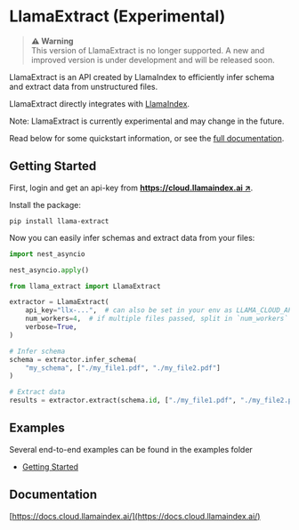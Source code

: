 # LlamaExtract (Experimental)

> **⚠️ Warning**  
> This version of LlamaExtract is no longer supported. A new and improved version is under development and will be released soon.


LlamaExtract is an API created by LlamaIndex to efficiently infer schema and extract data from unstructured files.

LlamaExtract directly integrates with [LlamaIndex](https://github.com/run-llama/llama_index).

Note: LlamaExtract is currently experimental and may change in the future.

Read below for some quickstart information, or see the [full documentation](https://docs.cloud.llamaindex.ai/).

## Getting Started

First, login and get an api-key from [**https://cloud.llamaindex.ai ↗**](https://cloud.llamaindex.ai).

Install the package:

`pip install llama-extract`

Now you can easily infer schemas and extract data from your files:

```python
import nest_asyncio

nest_asyncio.apply()

from llama_extract import LlamaExtract

extractor = LlamaExtract(
    api_key="llx-...",  # can also be set in your env as LLAMA_CLOUD_API_KEY
    num_workers=4,  # if multiple files passed, split in `num_workers` API calls
    verbose=True,
)

# Infer schema
schema = extractor.infer_schema(
    "my_schema", ["./my_file1.pdf", "./my_file2.pdf"]
)

# Extract data
results = extractor.extract(schema.id, ["./my_file1.pdf", "./my_file2.pdf"])
```

## Examples

Several end-to-end examples can be found in the examples folder

- [Getting Started](examples/demo_basic.ipynb)

## Documentation

[https://docs.cloud.llamaindex.ai/](https://docs.cloud.llamaindex.ai/)
